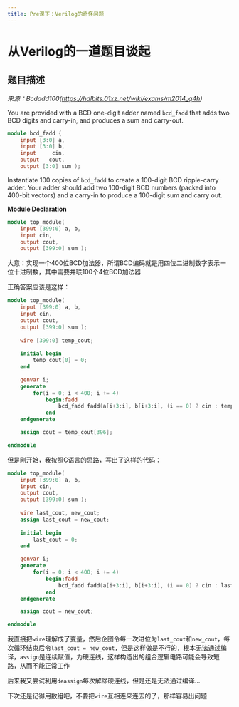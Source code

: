 ```yaml
---
title: Pre课下：Verilog的奇怪问题
---
```


# 从Verilog的一道题目谈起

## 题目描述

*来源：Bcdadd100(https://hdlbits.01xz.net/wiki/exams/m2014_q4h)*

You are provided with a BCD one-digit adder named `bcd_fadd` that adds two BCD digits and carry-in, and produces a sum and carry-out.

```verilog
module bcd_fadd {
    input [3:0] a,
    input [3:0] b,
    input     cin,
    output   cout,
    output [3:0] sum );
```

Instantiate 100 copies of `bcd_fadd` to create a 100-digit BCD ripple-carry adder. Your adder should add two 100-digit BCD numbers (packed into 400-bit vectors) and a carry-in to produce a 100-digit sum and carry out.

**Module Declaration**

```verilog
module top_module( 
    input [399:0] a, b,
    input cin,
    output cout,
    output [399:0] sum );
```

大意：实现一个400位BCD加法器，所谓BCD编码就是用四位二进制数字表示一位十进制数，其中需要并联100个4位BCD加法器

正确答案应该是这样：

```verilog
module top_module( 
    input [399:0] a, b,
    input cin,
    output cout,
    output [399:0] sum );
    
    wire [399:0] temp_cout;
    
    initial begin
        temp_cout[0] = 0;
    end

    genvar i;
    generate
        for(i = 0; i < 400; i += 4)
            begin:fadd
                bcd_fadd fadd(a[i+3:i], b[i+3:i], (i == 0) ? cin : temp_cout[i-4], temp_cout[i], sum[i+3:i]);
            end
    endgenerate

    assign cout = temp_cout[396];

endmodule
```

但是刚开始，我按照C语言的思路，写出了这样的代码：

```verilog
module top_module( 
    input [399:0] a, b,
    input cin,
    output cout,
    output [399:0] sum );
    
    wire last_cout, new_cout;
    assign last_cout = new_cout;
    
    initial begin
        last_cout = 0;
    end

    genvar i;
    generate
        for(i = 0; i < 400; i += 4)
            begin:fadd
                bcd_fadd fadd(a[i+3:i], b[i+3:i], (i == 0) ? cin : last_cout, new_cout, sum[i+3:i]);
            end
    endgenerate

    assign cout = new_cout;

endmodule
```

我直接把`wire`理解成了变量，然后企图令每一次进位为`last_cout`和`new_cout`，每次循环结束后令`last_cout = new_cout`，但是这样做是不行的，根本无法通过编译，`assign`是连续赋值，为硬连线，这样构造出的组合逻辑电路可能会导致短路，从而不能正常工作

后来我又尝试利用`deassign`每次解除硬连线，但是还是无法通过编译...

下次还是记得用数组吧，不要把`wire`互相连来连去的了，那样容易出问题